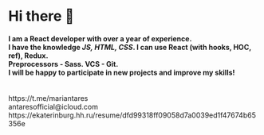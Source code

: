 <h1>Hi there 👋</h1>

<h4>I am a React developer with over a year of experience. 
<br/>
 I have the knowledge <i>JS, HTML, CSS</i>. I can use React (with hooks, HOC, ref), Redux.
<br/>
Preprocessors - Sass. VCS - Git.
<br/> 
I will be happy to participate in new projects and improve my skills!
</h4>
 
 <br />
 https://t.me/mariantares
 <br />
 antaresofficial@icloud.com
 <br />
 https://ekaterinburg.hh.ru/resume/dfd99318ff09058d7a0039ed1f47674b65356e

